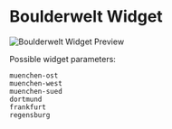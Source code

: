 # Boulderwelt Widget

![Boulderwelt Widget Preview](https://raw.githubusercontent.com/0xbs/scriptable/boulderwelt/preview.jpg)

Possible widget parameters:

    muenchen-ost
    muenchen-west
    muenchen-sued
    dortmund
    frankfurt
    regensburg
